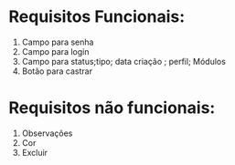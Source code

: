 # Requisitos Funcionais:
1. Campo para senha
2. Campo para login
3. Campo para status;tipo; data criação ; perfil; Módulos
3. Botão para castrar
# Requisitos não funcionais:
1. Observações
2. Cor
3. Excluir
